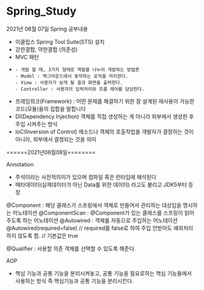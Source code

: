 # Spring_Study

2021년 06월 07일 Spring 공부내용
- 이클립스 Spring Tool Suite(STS) 설치
- 강한결합, 약한결합 (의존성)
- MVC 패턴
- 
      - 개발 할 때, 3가지 형태로 역할을 나누어 개발하는 방법론
      - Model : 백그라운드에서 동작하는 로직을 처리한다.
      - View : 사용자가 보게 될 결과 화면을 출력한다.
      - Controller : 사용자의 입력처리와 흐름 제어를 담당한다.
- 프레임워크(Framework) : 어떤 문제를 해결하기 위한 잘 설계된 재사용이 가능한 코드(모듈)들의 집합을 말합니다
- DI(Dependency Injection)
      객체를 직접 생성하는 게 아니라 외부에서 생성한 후 주입 시켜주는 방식
- IoC(Inversion of Control)
      메소드나 객체의 호출작업을 개발자가 결정하는 것이 아니라, 외부에서 결정되는 것을 의미



======2021년06월08일========

Annotation
- 주석이라는 사전적의미가 있으며 컴파일 혹은 런타임에 해석된다
- 메타데이터(실제데이터가 아닌 Data를 위한 데이터) 라고도 불리고 JDK5부터 등장

@Component : 해당 클래스가 스프링에서 객체로 만들어서 관리하는 대상임을 명시하는 어노테이션
@ComponentScan : @Component가 있는 클래스를 스프링이 읽어주도록 하는 어노테이션
@Autowired : 객체를 자동으로 주입하는 어노테이션
@Autowired(required=false)  // required를 false로 하여 주입 안받아도 예외처리 하지 않도록 함. // 기본값은 true

@Qualifier : 사용할 의존 객체를 선택할 수 있도록 해준다.


AOP

- 핵심 기능과 공통 기능을 분리시켜놓고, 공통 기능을 필요로하는 핵심 기능들에서 사용하는 방식
즉 핵심기능과 공통 기능을 분리시킨다.
